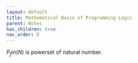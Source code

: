 ```yaml
---
layout: default
title: Mathematical Basis of Programming Logic
parent: Notes
has_children: true
nav_order: 0
---
```

$P_fin(N)$ is powerset of natural number.

